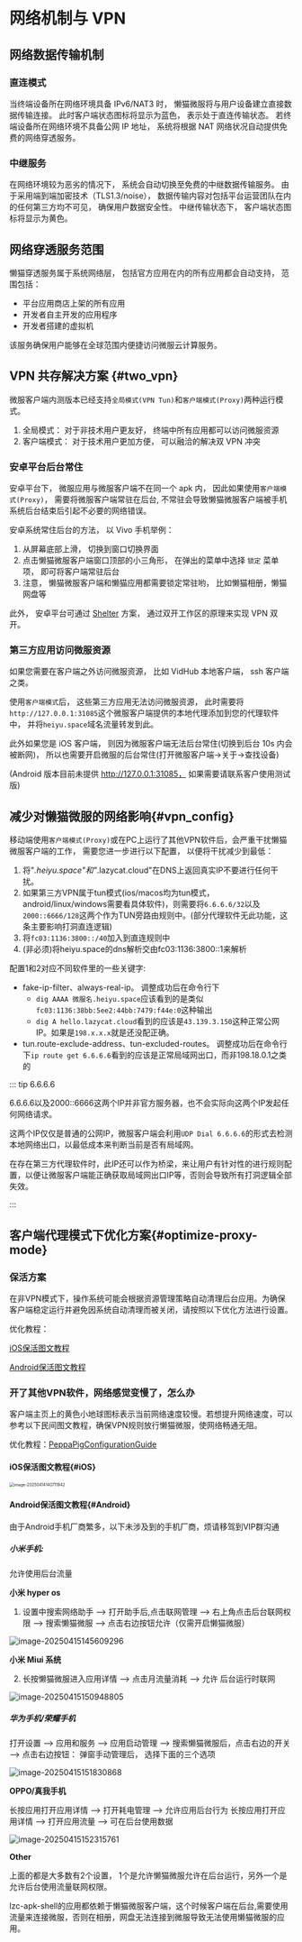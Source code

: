 # 网络机制与 VPN

## 网络数据传输机制

### 直连模式

当终端设备所在网络环境具备 IPv6/NAT3 时， 懒猫微服将与用户设备建立直接数据传输连接。 此时客户端状态图标将显示为蓝色， 表示处于直连传输状态。 若终端设备所在网络环境不具备公网 IP 地址， 系统将根据 NAT 网络状况自动提供免费的网络穿透服务。

### 中继服务

在网络环境较为恶劣的情况下， 系统会自动切换至免费的中继数据传输服务。 由于采用端到端加密技术（TLS1.3/noise）， 数据传输内容对包括平台运营团队在内的任何第三方均不可见， 确保用户数据安全性。 中继传输状态下， 客户端状态图标将显示为黄色。

## 网络穿透服务范围

懒猫穿透服务属于系统网络层， 包括官方应用在内的所有应用都会自动支持， 范围包括：

- 平台应用商店上架的所有应用
- 开发者自主开发的应用程序
- 开发者搭建的虚拟机

该服务确保用户能够在全球范围内便捷访问微服云计算服务。

## VPN 共存解决方案 {#two_vpn}

微服客户端内测版本已经支持`全局模式(VPN Tun)`和`客户端模式(Proxy)`两种运行模式。
1. 全局模式： 对于非技术用户更友好， 终端中所有应用都可以访问微服资源
2. 客户端模式： 对于技术用户更加方便， 可以融洽的解决双 VPN 冲突

### 安卓平台后台常住

安卓平台下， 微服应用与微服客户端不在同一个 apk 内， 因此如果使用`客户端模式(Proxy)`， 需要将微服客户端常驻在后台, 不常驻会导致懒猫微服客户端被手机系统后台结束后引起不必要的网络错误。

安卓系统常住后台的方法， 以 Vivo 手机举例：
1. 从屏幕底部上滑， 切换到窗口切换界面
2. 点击懒猫微服客户端窗口顶部的小三角形， 在弹出的菜单中选择 `锁定` 菜单项， 即可将客户端常驻后台
3. 注意， 懒猫微服客户端和懒猫应用都需要锁定常驻哟， 比如懒猫相册，懒猫网盘等

此外， 安卓平台可通过 [Shelter](https://github.com/PeterCxy/Shelter) 方案， 通过双开工作区的原理来实现 VPN 双开。


### 第三方应用访问微服资源

如果您需要在客户端之外访问微服资源， 比如 VidHub 本地客户端， ssh 客户端之类。

使用`客户端模式`后， 这些第三方应用无法访问微服资源， 此时需要将`http://127.0.0.1:31085`这个微服客户端提供的本地代理添加到您的代理软件中， 并将`heiyu.space`域名流量转发到此。

此外如果您是 iOS 客户端， 则因为微服客户端无法后台常住(切换到后台 10s 内会被断网)， 所以也需要开启微服的后台常住(打开微服客户端->关于->查找设备)

(Android 版本目前未提供 http://127.0.0.1:31085， 如果需要请联系客户使用测试版)

## 减少对懒猫微服的网络影响{#vpn_config}

移动端使用`客户端模式(Proxy)`或在PC上运行了其他VPN软件后，会严重干扰懒猫微服客户端的工作， 需要您进一步进行以下配置， 以便将干扰减少到最低：

1. 将"*.heiyu.space"和"*.lazycat.cloud"在DNS上返回真实IP不要进行任何干扰。
2. 如果第三方VPN属于tun模式(ios/macos均为tun模式，android/linux/windows需要看具体软件)，则需要将`6.6.6.6/32`以及`2000::6666/128`这两个作为TUN旁路由规则中。(部分代理软件无此功能，这条主要影响打洞直连逻辑)
3. 将`fc03:1136:3800::/40`加入到直连规则中
4. (非必须)将heiyu.space的dns解析交由fc03:1136:3800::1来解析

配置1和2对应不同软件里的一些关键字:
- fake-ip-filter、always-real-ip。
   调整成功后在命令行下
   - `dig AAAA 微服名.heiyu.space`应该看到的是类似`fc03:1136:38bb:5ee2:44bb:7479:f44e:0`这种输出
   - `dig A hello.lazycat.cloud`看到的应该是`43.139.3.150`这种正常公网IP。如果是`198.x.x.x`就是还没配正确。
- tun.route-exclude-address、tun-excluded-routes。
  调整成功后在命令行下`ip route get 6.6.6.6`看到的应该是正常局域网出口，而非198.18.0.1之类的


::: tip 6.6.6.6

6.6.6.6以及2000::6666这两个IP并非官方服务器，也不会实际向这两个IP发起任何网络请求。

这两个IP仅仅是普通的公网IP，微服客户端会利用`UDP Dial 6.6.6.6`的形式去检测本地网络出口，以最低成本来判断当前是否有局域网。

在存在第三方代理软件时，此IP还可以作为桥梁，来让用户有针对性的进行规则配置，以便让微服客户端能正确获取局域网出口IP等，否则会导致所有打洞逻辑全部失效。

:::



## 客户端代理模式下优化方案{#optimize-proxy-mode}

### 保活方案

在非VPN模式下，操作系统可能会根据资源管理策略自动清理后台应用。为确保客户端稳定运行并避免因系统自动清理而被关闭，请按照以下优化方法进行设置。

优化教程：

[iOS保活图文教程](#iOS)   

[Android保活图文教程](#Android)

### 开了其他VPN软件，网络感觉变慢了，怎么办

客户端主页上的黄色小地球图标表示当前网络速度较慢。若想提升网络速度，可以参考以下民间图文教程，确保VPN规则放行懒猫微服，使网络畅通无阻。

优化教程：[PeppaPigConfigurationGuide](https://github.com/wlabby-1/PeppaPigConfigurationGuide)

#### iOS保活图文教程{#iOS}

<img src="https://lzc-playground-1301583638.cos.ap-chengdu.myqcloud.com/guidelines/395/20250414140712138.png?imageSlim" alt="image-20250414140711942" style="zoom:50%;" /> 

#### Android保活图文教程{#Android}

由于Android手机厂商繁多，以下未涉及到的手机厂商，烦请移驾到VIP群沟通

##### 小米手机:

允许使用后台流量

**小米 hyper os** 

1. 设置中搜索网络助手 ——> 打开助手后,点击联网管理 ——> 右上角点击后台联网权限  ——> 搜索懒猫微服 ——> 点击右边按钮允许（仅需开启懒猫微服）

![image-20250415145609296](https://lzc-playground-1301583638.cos.ap-chengdu.myqcloud.com/guidelines/395/20250415145609391.png?imageSlim)

**小米 Miui 系统**

2. 长按懒猫微服进入应用详情 ——> 点击月流量消耗  ——>  允许 后台运行时联网

![image-20250415150948805](https://lzc-playground-1301583638.cos.ap-chengdu.myqcloud.com/guidelines/395/20250415150948932.png?imageSlim)

##### 华为手机/荣耀手机

打开设置 ——> 应用和服务 ——> 应用启动管理  ——>  搜索懒猫微服后，点击右边的开关 ——> 点击右边按钮： 弹窗手动管理后， 选择下面的三个选项

![image-20250415151830868](https://lzc-playground-1301583638.cos.ap-chengdu.myqcloud.com/guidelines/395/20250415151830955.png?imageSlim)

**OPPO/真我手机** 

长按应用打开应用详情 ——> 打开耗电管理 ——> 允许应用后台行为
长按应用打开应用详情 ——> 打开应用流量 ——> 可在后台使用数据

![image-20250415152315761](https://lzc-playground-1301583638.cos.ap-chengdu.myqcloud.com/guidelines/395/20250415152315840.png?imageSlim)

**Other**

上面的都是大多数有2个设置， 1个是允许懒猫微服允许在后台运行，另外一个是允许后台使用流量联网权限。 

lzc-apk-shell的应用都依赖于懒猫微服客户端，这个时候客户端在后台,需要使用流量来连接微服，否则在相册，网盘无法连接到微服导致无法使用懒猫微服的应用。 
